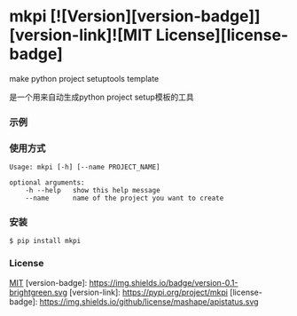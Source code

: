 # mkpi [![Version][version-badge]][version-link]![MIT License][license-badge]

make python project setuptools template

是一个用来自动生成python project setup模板的工具 

### 示例

### 使用方式

```
Usage: mkpi [-h] [--name PROJECT_NAME]

optional arguments:
    -h --help   show this help message
    --name      name of the project you want to create
```

### 安装

```
$ pip install mkpi
```

### License

[MIT](https://github.com/wanix1988/python-setup-boilerplate/blob/master/LICENSE)
[version-badge]: https://img.shields.io/badge/version-0.1-brightgreen.svg
[version-link]:    https://pypi.org/project/mkpi
[license-badge]:   https://img.shields.io/github/license/mashape/apistatus.svg